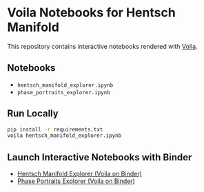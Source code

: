 # Voila Notebooks for Hentsch Manifold

This repository contains interactive notebooks rendered with [Voila](https://github.com/voila-dashboards/voila).

## Notebooks

- `hentsch_manifold_explorer.ipynb`
- `phase_portraits_explorer.ipynb`

## Run Locally

```bash
pip install -r requirements.txt
voila hentsch_manifold_explorer.ipynb
```

## Launch Interactive Notebooks with Binder

- [Hentsch Manifold Explorer (Voila on Binder)](https://mybinder.org/v2/gh/phentsch/pre-metric/HEAD?urlpath=voila/render/hentsch_manifold_explorer.ipynb)
- [Phase Portraits Explorer (Voila on Binder)](https://mybinder.org/v2/gh/phentsch/pre-metric/HEAD?urlpath=voila/render/phase_portraits_explorer.ipynb)
